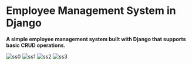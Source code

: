 # Employee Management System in Django

**A simple employee management system built with Django that supports basic CRUD operations.**

![ss0](https://github.com/user-attachments/assets/a35577d8-3f29-469a-8e21-517b0100df68)
![ss1](https://github.com/user-attachments/assets/a91817fb-b288-4d6c-b455-5da508ba3ad2)
![ss2](https://github.com/user-attachments/assets/e1d68104-5959-4b12-a06a-3b9bc66ce347)
![ss3](https://github.com/user-attachments/assets/44ec0b71-8d60-45a4-962c-7dd817f3d502)

